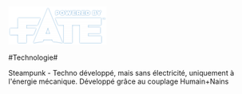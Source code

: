 [![Logo Fate Accueil](/ressources/img/power_fate.png)](/index.html)

#Technologie#

Steampunk - Techno développé, mais sans électricité, uniquement à l'énergie mécanique. Développé grâce au couplage Humain+Nains